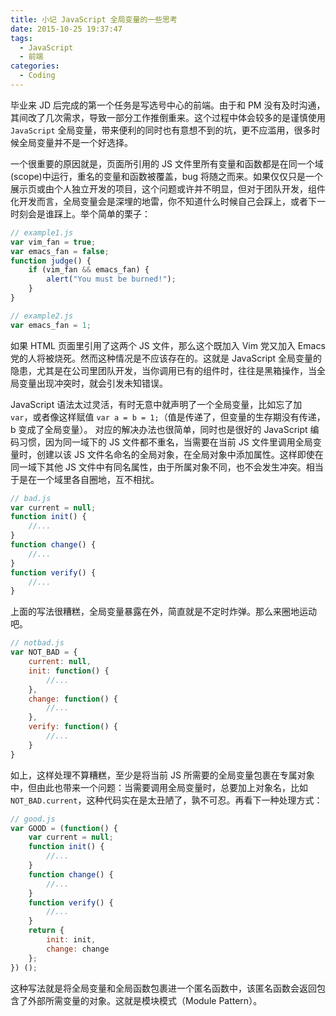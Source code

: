 ```yaml
---
title: 小记 JavaScript 全局变量的一些思考
date: 2015-10-25 19:37:47
tags:
  - JavaScript
  - 前端
categories:
  - Coding
---
```

毕业来 JD 后完成的第一个任务是写选号中心的前端。由于和 PM 没有及时沟通，其间改了几次需求，导致一部分工作推倒重来。这个过程中体会较多的是谨慎使用 `JavaScript` 全局变量，带来便利的同时也有意想不到的坑，更不应滥用，很多时候全局变量并不是一个好选择。

<!-- more -->

一个很重要的原因就是，页面所引用的 JS 文件里所有变量和函数都是在同一个域(scope)中运行，重名的变量和函数被覆盖，bug 将随之而来。如果仅仅只是一个展示页或由个人独立开发的项目，这个问题或许并不明显，但对于团队开发，组件化开发而言，全局变量会是深埋的地雷，你不知道什么时候自己会踩上，或者下一时刻会是谁踩上。举个简单的栗子：

```javascript
// example1.js
var vim_fan = true;
var emacs_fan = false;
function judge() {
    if (vim_fan && emacs_fan) {
        alert("You must be burned!");
    }
}
```

```javascript
// example2.js
var emacs_fan = 1;
```

如果 HTML 页面里引用了这两个 JS 文件，那么这个既加入 Vim 党又加入 Emacs 党的人将被烧死。然而这种情况是不应该存在的。这就是 JavaScript 全局变量的隐患，尤其是在公司里团队开发，当你调用已有的组件时，往往是黑箱操作，当全局变量出现冲突时，就会引发未知错误。

JavaScript 语法太过灵活，有时无意中就声明了一个全局变量，比如忘了加 `var`，或者像这样赋值 `var a = b = 1;`（值是传递了，但变量的生存期没有传递，b 变成了全局变量）。
对应的解决办法也很简单，同时也是很好的 JavaScript 编码习惯，因为同一域下的 JS 文件都不重名，当需要在当前 JS 文件里调用全局变量时，创建以该 JS 文件名命名的全局对象，在全局对象中添加属性。这样即使在同一域下其他 JS 文件中有同名属性，由于所属对象不同，也不会发生冲突。相当于是在一个域里各自圈地，互不相扰。

```javascript
// bad.js
var current = null;
function init() {
    //...
}
function change() {
    //...
}
function verify() {
    //...
}
```

上面的写法很糟糕，全局变量暴露在外，简直就是不定时炸弹。那么来圈地运动吧。

```javascript
// notbad.js
var NOT_BAD = {
    current: null,
    init: function() {
        //...
    },
    change: function() {
        //...
    },
    verify: function() {
        //...
    }
}
```

如上，这样处理不算糟糕，至少是将当前 JS 所需要的全局变量包裹在专属对象中，但由此也带来一个问题：当需要调用全局变量时，总要加上对象名，比如 `NOT_BAD.current`，这种代码实在是太丑陋了，孰不可忍。再看下一种处理方式：

```javascript
// good.js
var GOOD = (function() {
    var current = null;
    function init() {
        //...
    }
    function change() {
        //...
    }
    function verify() {
        //...
    }
    return {
        init: init,
        change: change
    };
}) ();
```
这种写法就是将全局变量和全局函数包裹进一个匿名函数中，该匿名函数会返回包含了外部所需变量的对象。这就是模块模式（Module Pattern）。
